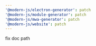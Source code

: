 ```yaml
---
'@modern-js/electron-generator': patch
'@modern-js/module-generator': patch
'@modern-js/mwa-generator': patch
'@modern-js/website': patch
---
```


fix doc path
